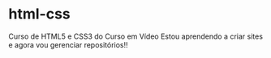 # html-css
Curso de HTML5 e CSS3 do Curso em Vídeo
Estou aprendendo a criar sites e agora vou gerenciar repositórios!!